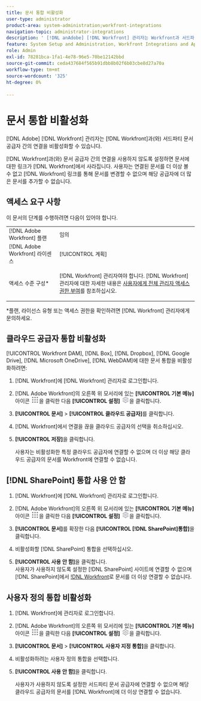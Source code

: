 ```yaml
---
title: 문서 통합 비활성화
user-type: administrator
product-area: system-administration;workfront-integrations
navigation-topic: administrator-integrations
description: ' [!DNL anAdobe] [!DNL Workfront] 관리자는 Workfront과 서드파티 문서 공급자 간의 연결을 비활성화할 수 있습니다.'
feature: System Setup and Administration, Workfront Integrations and Apps, Digital Content and Documents
role: Admin
exl-id: 78281bca-1fa1-4e78-96e5-70be12142bbd
source-git-commit: ceda437684f565b91dbb8b02f6b03cbe8d27a70a
workflow-type: tm+mt
source-wordcount: '325'
ht-degree: 0%

---
```


# 문서 통합 비활성화

[!DNL Adobe] [!DNL Workfront] 관리자는 [!DNL Workfront]과(와) 서드파티 문서 공급자 간의 연결을 비활성화할 수 있습니다.

[!DNL Workfront]과(와) 문서 공급자 간의 연결을 사용하지 않도록 설정하면 문서에 대한 링크가 [!DNL Workfront]에서 사라집니다. 사용자는 연결된 문서를 더 이상 볼 수 없고 [!DNL Workfront] 링크를 통해 문서를 변경할 수 없으며 해당 공급자에 더 많은 문서를 추가할 수 없습니다.

## 액세스 요구 사항

이 문서의 단계를 수행하려면 다음이 있어야 합니다.

<table style="table-layout:auto"> 
 <col> 
 <col> 
 <tbody> 
  <tr> 
   <td role="rowheader">[!DNL Adobe Workfront] 플랜</td> 
   <td>임의</td> 
  </tr> 
  <tr> 
   <td role="rowheader">[!DNL Adobe Workfront] 라이센스</td> 
   <td>[!UICONTROL 계획]</td> 
  </tr> 
  <tr> 
   <td role="rowheader">액세스 수준 구성*</td> 
   <td> <p>[!DNL Workfront] 관리자여야 합니다. [!DNL Workfront] 관리자에 대한 자세한 내용은 <a href="../../administration-and-setup/add-users/configure-and-grant-access/grant-a-user-full-administrative-access.md" class="MCXref xref">사용자에게 전체 관리자 액세스 권한 부여</a>를 참조하십시오.</p> </td> 
  </tr> 
 </tbody> 
</table>

&#42;플랜, 라이선스 유형 또는 액세스 권한을 확인하려면 [!DNL Workfront] 관리자에게 문의하세요.

## 클라우드 공급자 통합 비활성화

[!UICONTROL Workfront DAM], [!DNL Box], [!DNL Dropbox], [!DNL Google Drive], [!DNL Microsoft OneDrive], [!DNL WebDAM]에 대한 문서 통합을 비활성화하려면:

1. [!DNL Workfront]에 [!DNL Workfront] 관리자로 로그인합니다.
1. [!DNL Adobe Workfront]의 오른쪽 위 모서리에 있는 **[!UICONTROL 기본 메뉴]** 아이콘 ![](assets/main-menu-icon.png)을 클릭한 다음 **[!UICONTROL 설정]** ![](assets/gear-icon-settings.png)을 클릭합니다.

1. **[!UICONTROL 문서]** > **[!UICONTROL 클라우드 공급자]**&#x200B;를 클릭합니다.

1. [!DNL Workfront]에서 연결을 끊을 클라우드 공급자의 선택을 취소하십시오.
1. **[!UICONTROL 저장]**&#x200B;을 클릭합니다.

   사용자는 비활성화한 특정 클라우드 공급자에 연결할 수 없으며 더 이상 해당 클라우드 공급자의 문서를 Workfront에 연결할 수 없습니다.

## [!DNL SharePoint] 통합 사용 안 함

1. [!DNL Workfront]에 [!DNL Workfront] 관리자로 로그인합니다.
1. [!DNL Adobe Workfront]의 오른쪽 위 모서리에 있는 **[!UICONTROL 기본 메뉴]** 아이콘 ![](assets/main-menu-icon.png)을 클릭한 다음 **[!UICONTROL 설정]** ![](assets/gear-icon-settings.png)을 클릭합니다.

1. **[!UICONTROL 문서]**&#x200B;를 확장한 다음 **[!UICONTROL [!DNL SharePoint]통합]**&#x200B;을 클릭합니다.
1. 비활성화할 [!DNL SharePoint] 통합을 선택하십시오.
1. **[!UICONTROL 사용 안 함]**&#x200B;을 클릭합니다.\
   사용자가 사용하지 않도록 설정한 [!DNL SharePoint] 사이트에 연결할 수 없으며 [!DNL SharePoint]에서 [!DNL Workfront](으)로 문서를 더 이상 연결할 수 없습니다.

## 사용자 정의 통합 비활성화

1. [!DNL Workfront]에 관리자로 로그인합니다.
1. [!DNL Adobe Workfront]의 오른쪽 위 모서리에 있는 **[!UICONTROL 기본 메뉴]** 아이콘 ![](assets/main-menu-icon.png)을 클릭한 다음 **[!UICONTROL 설정]** ![](assets/gear-icon-settings.png)을 클릭합니다.

1. **[!UICONTROL 문서]** > **[!UICONTROL 사용자 지정 통합]**&#x200B;을 클릭합니다.
1. 비활성화하려는 사용자 정의 통합을 선택합니다.
1. **[!UICONTROL 사용 안 함]**&#x200B;을 클릭합니다.

   사용자가 사용하지 않도록 설정한 서드파티 문서 공급자에 연결할 수 없으며 해당 클라우드 공급자의 문서를 [!DNL Workfront]에 더 이상 연결할 수 없습니다.
